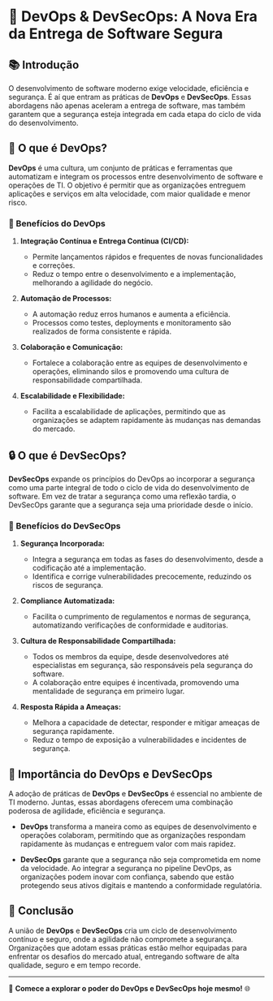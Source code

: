 # 🚀 DevOps & DevSecOps: A Nova Era da Entrega de Software Segura

## 📚 Introdução

O desenvolvimento de software moderno exige velocidade, eficiência e segurança. É aí que entram as práticas de **DevOps** e **DevSecOps**. Essas abordagens não apenas aceleram a entrega de software, mas também garantem que a segurança esteja integrada em cada etapa do ciclo de vida do desenvolvimento. 

## 🤖 O que é DevOps?

**DevOps** é uma cultura, um conjunto de práticas e ferramentas que automatizam e integram os processos entre desenvolvimento de software e operações de TI. O objetivo é permitir que as organizações entreguem aplicações e serviços em alta velocidade, com maior qualidade e menor risco.

### 🌟 Benefícios do DevOps

1. **Integração Contínua e Entrega Contínua (CI/CD):**  
   - Permite lançamentos rápidos e frequentes de novas funcionalidades e correções.
   - Reduz o tempo entre o desenvolvimento e a implementação, melhorando a agilidade do negócio.

2. **Automação de Processos:**  
   - A automação reduz erros humanos e aumenta a eficiência.
   - Processos como testes, deployments e monitoramento são realizados de forma consistente e rápida.

3. **Colaboração e Comunicação:**  
   - Fortalece a colaboração entre as equipes de desenvolvimento e operações, eliminando silos e promovendo uma cultura de responsabilidade compartilhada.

4. **Escalabilidade e Flexibilidade:**  
   - Facilita a escalabilidade de aplicações, permitindo que as organizações se adaptem rapidamente às mudanças nas demandas do mercado.

## 🔒 O que é DevSecOps?

**DevSecOps** expande os princípios do DevOps ao incorporar a segurança como uma parte integral de todo o ciclo de vida do desenvolvimento de software. Em vez de tratar a segurança como uma reflexão tardia, o DevSecOps garante que a segurança seja uma prioridade desde o início.

### 🌟 Benefícios do DevSecOps

1. **Segurança Incorporada:**  
   - Integra a segurança em todas as fases do desenvolvimento, desde a codificação até a implementação.
   - Identifica e corrige vulnerabilidades precocemente, reduzindo os riscos de segurança.

2. **Compliance Automatizada:**  
   - Facilita o cumprimento de regulamentos e normas de segurança, automatizando verificações de conformidade e auditorias.

3. **Cultura de Responsabilidade Compartilhada:**  
   - Todos os membros da equipe, desde desenvolvedores até especialistas em segurança, são responsáveis pela segurança do software.
   - A colaboração entre equipes é incentivada, promovendo uma mentalidade de segurança em primeiro lugar.

4. **Resposta Rápida a Ameaças:**  
   - Melhora a capacidade de detectar, responder e mitigar ameaças de segurança rapidamente.
   - Reduz o tempo de exposição a vulnerabilidades e incidentes de segurança.

## 🎯 Importância do DevOps e DevSecOps

A adoção de práticas de **DevOps** e **DevSecOps** é essencial no ambiente de TI moderno. Juntas, essas abordagens oferecem uma combinação poderosa de agilidade, eficiência e segurança. 

- **DevOps** transforma a maneira como as equipes de desenvolvimento e operações colaboram, permitindo que as organizações respondam rapidamente às mudanças e entreguem valor com mais rapidez.
  
- **DevSecOps** garante que a segurança não seja comprometida em nome da velocidade. Ao integrar a segurança no pipeline DevOps, as organizações podem inovar com confiança, sabendo que estão protegendo seus ativos digitais e mantendo a conformidade regulatória.

## 🚀 Conclusão

A união de **DevOps** e **DevSecOps** cria um ciclo de desenvolvimento contínuo e seguro, onde a agilidade não compromete a segurança. Organizações que adotam essas práticas estão melhor equipadas para enfrentar os desafios do mercado atual, entregando software de alta qualidade, seguro e em tempo recorde.

---

🎉 **Comece a explorar o poder do DevOps e DevSecOps hoje mesmo!** 🌐

